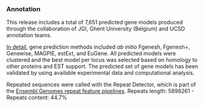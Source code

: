 ### Annotation

This release includes a total of 7,651 predicted gene models produced
through the collaboration of JGI, Ghent University (Belgium) and UCSD
annotation teams.

[In detail](http://europepmc.org/abstract/MED/17460045), gene prediction
methods included *ab initio* Fgenesh, Fgenesh+, Genewise, MAGPIE,
estExt, and EuGene. All predicted models were clustered and the best
model per locus was selected based on homology to other proteins and EST
support. The predicted set of gene models has been validated by using
available experimental data and computational analysis.

Repeated sequences were called with the Repeat Detector, which is part of the [Ensembl Genomes repeat feature pipelines](http://plants.ensembl.org/info/genome/annotation/repeat_features.html). Repeats length: 5898261 - Repeats content: 44.7%
